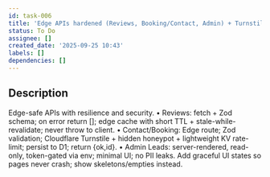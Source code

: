 ```yaml
---
id: task-006
title: 'Edge APIs hardened (Reviews, Booking/Contact, Admin) + Turnstile'
status: To Do
assignee: []
created_date: '2025-09-25 10:43'
labels: []
dependencies: []
---
```


## Description

<!-- SECTION:DESCRIPTION:BEGIN -->
Edge-safe APIs with resilience and security.
• Reviews: fetch + Zod schema; on error return []; edge cache with short TTL + stale-while-revalidate; never throw to client.
• Contact/Booking: Edge route; Zod validation; Cloudflare Turnstile + hidden honeypot + lightweight KV rate-limit; persist to D1; return {ok,id}.
• Admin Leads: server-rendered, read-only, token-gated via env; minimal UI; no PII leaks.
Add graceful UI states so pages never crash; show skeletons/empties instead.
<!-- SECTION:DESCRIPTION:END -->
